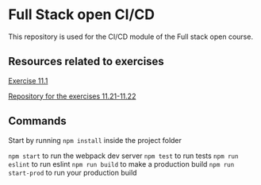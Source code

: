 # Full Stack open CI/CD

This repository is used for the CI/CD module of the Full stack open course.

## Resources related to exercises

[Exercise 11.1](https://github.com/joonaspartanen/full-stack-open-pokedex/blob/master/exercise1.md)

[Repository for the exercises 11.21-11.22](https://github.com/joonaspartanen/finnish-foreign-trade)

## Commands

Start by running `npm install` inside the project folder

`npm start` to run the webpack dev server
`npm test` to run tests
`npm run eslint` to run eslint
`npm run build` to make a production build
`npm run start-prod` to run your production build
